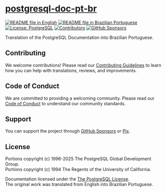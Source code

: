# [postgresql-doc-pt-br][page]

[![README file in English][badge-readme-en]][readme-en]
[![README file in Brazilian Portuguese][badge-readme-pt-br]][readme-pt-br]
[![License: PostgreSQL][badge-license]][license]
[![Contributors][badge-contributors]][contributors]
[![GitHub Sponsors][badge-github-sponsors]][github-sponsors]

Translation of the PostgreSQL Documentation into Brazilian Portuguese.

## Contributing

We welcome contributions!
Please read our [Contributing Guidelines][contributing] to learn how you can
help with translations, reviews, and improvements.

## Code of Conduct

We are committed to providing a welcoming community.
Please read our [Code of Conduct][code-of-conduct] to understand our community
standards.

## Support

You can support the project through [GitHub Sponsors][github-sponsors] or
[Pix][sponsor].

## License

Portions copyright (c) 1996-2025 The PostgreSQL Global Development Group.<br>
Portions copyright (c) 1994 The Regents of the University of California.

Documentation licensed under the [The PostgreSQL License][license].<br>
The original work was translated from English into Brazilian Portuguese.

[badge-contributors]: https://img.shields.io/github/contributors/docsdevbr/postgresql-doc-pt-br

[badge-github-sponsors]: https://img.shields.io/github/sponsors/docsdevbr

[badge-license]: https://img.shields.io/github/license/docsdevbr/postgresql-doc-pt-br

[badge-readme-en]: https://img.shields.io/badge/lang-en-blue

[badge-readme-pt-br]: https://img.shields.io/badge/lang-pt--br-blue

[code-of-conduct]: https://github.com/docsdevbr/.github/blob/main/CODE_OF_CONDUCT.EN.md

[contributing]: https://github.com/docsdevbr/.github/blob/main/CONTRIBUTING.EN.md

[contributors]: https://github.com/docsdevbr/postgresql-doc-pt-br/graphs/contributors

[github-sponsors]: https://github.com/sponsors/docsdevbr

[license]: LICENSE

[page]: https://pt.docs.dev.br/p/postgresql/docs/

[readme-en]: README.EN.md

[readme-pt-br]: README.md

[sponsor]: https://pt.docs.dev.br/sponsor

